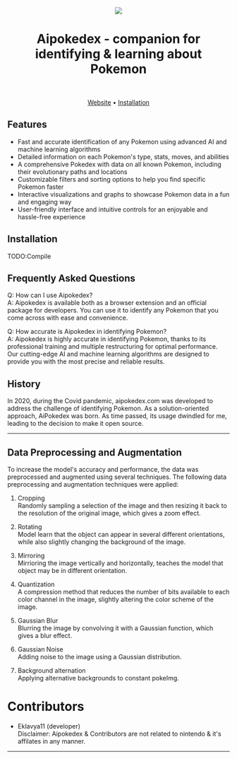 <logo goes here>
<discord logo with invite here>
<rew to star this repo>
<!--
TAGS SECTION FOR SEO
-->

<p align="center">
  <img src="LOGO">
</p>
<h1 align="center">Aipokedex - companion for identifying & learning about Pokemon</h1> <br>

<p align="center">
  <a href="https://aipokedex.com">Website</a> •
  <a href="#installation">Installation</a>
</p>
<h3 align="center">  </h3>

## Features
- Fast and accurate identification of any Pokemon using advanced AI and machine learning algorithms
- Detailed information on each Pokemon's type, stats, moves, and abilities
- A comprehensive Pokedex with data on all known Pokemon, including their evolutionary paths and locations
- Customizable filters and sorting options to help you find specific Pokemon faster
- Interactive visualizations and graphs to showcase Pokemon data in a fun and engaging way
- User-friendly interface and intuitive controls for an enjoyable and hassle-free experience

<!-- Installation here: need contributors -->

## Installation
TODO:Compile

## Frequently Asked Questions
Q: How can I use Aipokedex?</br>
A: Aipokedex is available both as a browser extension and an official package for developers. You can use it to identify any Pokemon that you come across with ease and convenience.

Q: How accurate is Aipokedex in identifying Pokemon?</br>
A: Aipokedex is highly accurate in identifying Pokemon, thanks to its professional training and multiple restructuring for optimal performance. Our cutting-edge AI and machine learning algorithms are designed to provide you with the most precise and reliable results.

## History
In 2020, during the Covid pandemic, aipokedex.com was developed to address the challenge of identifying Pokemon. As a solution-oriented approach, AiPokedex was born. As time passed, its usage dwindled for me, leading to the decision to make it open source.


-------- 

## Data Preprocessing and Augmentation
To increase the model's accuracy and performance, the data was preprocessed and augmented using several techniques. The following data preprocessing and augmentation techniques were applied:

1. Cropping <br>
Randomly sampling a selection of the image and then resizing it back to the resolution of the original image, which gives a zoom effect.

2. Rotating <br>
Model learn that the object can appear in several different orientations, while also slightly changing the background of the image.

3. Mirroring <br>
Mirrioring the image vertically and horizontally, teaches the model that object may be in different orientation.

4. Quantization <br>
A compression method that reduces the number of bits available to each color channel in the image, slightly altering the color scheme of the image.

5. Gaussian Blur <br>
Blurring the image by convolving it with a Gaussian function, which gives a blur effect.

6. Gaussian Noise <br>
Adding noise to the image using a Gaussian distribution.

7. Background alternation <br>
Applying alternative backgrounds to constant pokeImg.


# Contributors
- Eklavya11 (developer) <br>
Disclaimer: Aipokedex & Contributors are not related to nintendo & it's affilates in any manner.

-----------

